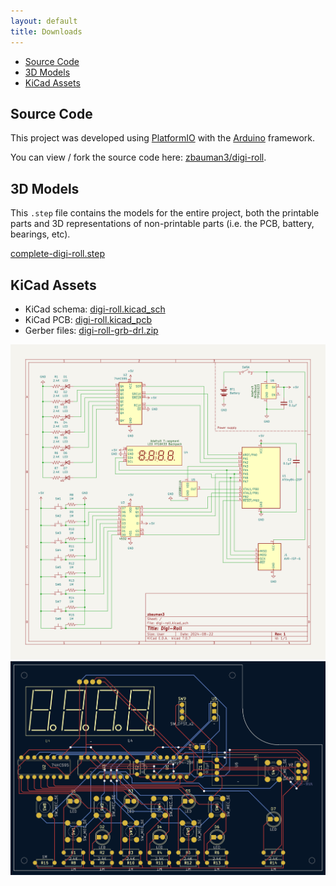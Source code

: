 ```yaml
---
layout: default
title: Downloads
---
```


- [Source Code](#source-code)
- [3D Models](#3d-models)
- [KiCad Assets](#kicad-assets)

## Source Code

This project was developed using [PlatformIO](https://platformio.org/) with the [Arduino](https://docs.platformio.org/en/latest/frameworks/arduino.html) framework.

You can view / fork the source code here: [zbauman3/digi-roll](https://github.com/zbauman3/digi-roll).

## 3D Models

This `.step` file contains the models for the entire project, both the printable parts and 3D representations of non-printable parts (i.e. the PCB, battery, bearings, etc).

[complete-digi-roll.step](./assets/models/complete-digi-roll.step)

## KiCad Assets

- KiCad schema: [digi-roll.kicad_sch](./assets/KiCad/digi-roll.kicad_sch)
- KiCad PCB: [digi-roll.kicad_pcb](./assets/KiCad/digi-roll.kicad_pcb)
- Gerber files: [digi-roll-grb-drl.zip](./assets/KiCad/digi-roll-grb-drl.zip)

<img src="./assets/KiCad/schema.png" class="img-full" />

<img src="./assets/KiCad/pcb.png" class="img-full" />